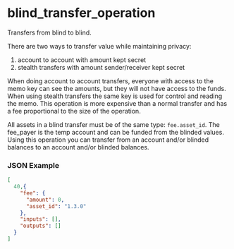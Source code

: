 # blind_transfer_operation

Transfers from blind to blind.

There are two ways to transfer value while maintaining privacy:
1. account to account with amount kept secret
2. stealth transfers with amount sender/receiver kept secret

When doing account to account transfers, everyone with access to the memo key can see the amounts, but they will not have access to the funds.
When using stealth transfers the same key is used for control and reading the memo.
This operation is more expensive than a normal transfer and has a fee proportional to the size of the operation.

All assets in a blind transfer must be of the same type: `fee.asset_id`.
The fee_payer is the temp account and can be funded from the blinded values.
Using this operation you can transfer from an account and/or blinded balances to an account and/or blinded balances.

### JSON Example

```json
[
  40,{
    "fee": {
      "amount": 0,
      "asset_id": "1.3.0"
    },
    "inputs": [],
    "outputs": []
  }
]
```